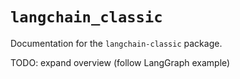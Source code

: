 # `langchain_classic`

Documentation for the `langchain-classic` package.

TODO: expand overview (follow LangGraph example)
